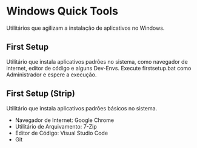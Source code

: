 ﻿# Windows Quick Tools
Utilitários que agilizam a instalação de aplicativos no Windows.

## First Setup

Utilitário que instala aplicativos padrões no sistema, como navegador de internet, editor de código e alguns Dev-Envs.
Execute firstsetup.bat como Administrador e espere a execução.

## First Setup (Strip)

Utilitário que instala aplicativos padrões básicos no sistema.
- Navegador de Internet: Google Chrome
- Utilitário de Arquivamento: 7-Zip
- Editor de Código: Visual Studio Code
- Git